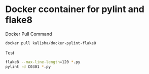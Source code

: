 # Docker ccontainer for pylint and flake8

Docker Pull Command

```bash
docker pull kal1sha/docker-pylint-flake8
```

Test
```bash
flake8 --max-line-length=120 *.py
pylint -d C0301 *.py
```
